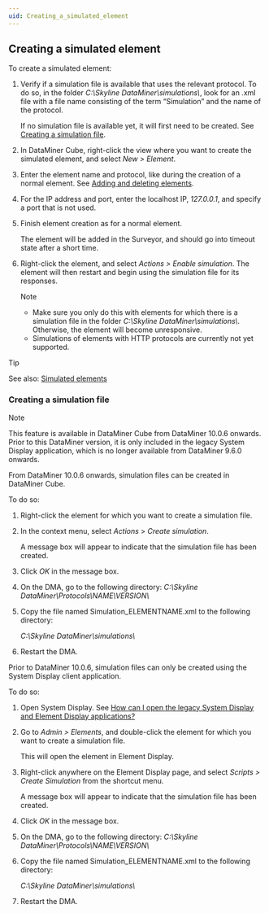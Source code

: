 ```yaml
---
uid: Creating_a_simulated_element
---
```


## Creating a simulated element

To create a simulated element:

1. Verify if a simulation file is available that uses the relevant protocol. To do so, in the folder *C:\\Skyline DataMiner\\simulations\\*, look for an .xml file with a file name consisting of the term “Simulation” and the name of the protocol.

    If no simulation file is available yet, it will first need to be created. See [Creating a simulation file](#creating-a-simulation-file).

2. In DataMiner Cube, right-click the view where you want to create the simulated element, and select *New \> Element*.

3. Enter the element name and protocol, like during the creation of a normal element. See [Adding and deleting elements](xref:Adding_and_deleting_elements).

4. For the IP address and port, enter the localhost IP, *127.0.0.1*, and specify a port that is not used.

5. Finish element creation as for a normal element.

    The element will be added in the Surveyor, and should go into timeout state after a short time.

6. Right-click the element, and select *Actions \> Enable simulation*. The element will then restart and begin using the simulation file for its responses.

    > [!NOTE]
    > - Make sure you only do this with elements for which there is a simulation file in the folder *C:\\Skyline DataMiner\\simulations\\*. Otherwise, the element will become unresponsive.
    > - Simulations of elements with HTTP protocols are currently not yet supported.

> [!TIP]
> See also:
> [Simulated elements](xref:Simulated_elements)

### Creating a simulation file

> [!NOTE]
> This feature is available in DataMiner Cube from DataMiner 10.0.6 onwards. Prior to this DataMiner version, it is only included in the legacy System Display application, which is no longer available from DataMiner 9.6.0 onwards.

From DataMiner 10.0.6 onwards, simulation files can be created in DataMiner Cube.

To do so:

1. Right-click the element for which you want to create a simulation file.

2. In the context menu, select *Actions* > *Create simulation*.

    A message box will appear to indicate that the simulation file has been created.

3. Click *OK* in the message box.

4. On the DMA, go to the following directory: *C:\\Skyline DataMiner\\Protocols\\NAME\\VERSION\\*

5. Copy the file named Simulation_ELEMENTNAME.xml to the following directory:

    *C:\\Skyline DataMiner\\simulations\\*

6. Restart the DMA.

Prior to DataMiner 10.0.6, simulation files can only be created using the System Display client application.

To do so:

1. Open System Display. See [How can I open the legacy System Display and Element Display applications?](xref:DataMiner_client_applications#how-can-i-open-the-legacy-system-display-and-element-display-applications)

2. Go to *Admin \> Elements*, and double-click the element for which you want to create a simulation file.

    This will open the element in Element Display.

3. Right-click anywhere on the Element Display page, and select *Scripts \> Create Simulation* from the shortcut menu.

    A message box will appear to indicate that the simulation file has been created.

4. Click *OK* in the message box.

5. On the DMA, go to the following directory: *C:\\Skyline DataMiner\\Protocols\\NAME\\VERSION\\*

6. Copy the file named Simulation_ELEMENTNAME.xml to the following directory:

    *C:\\Skyline DataMiner\\simulations\\*

7. Restart the DMA.
